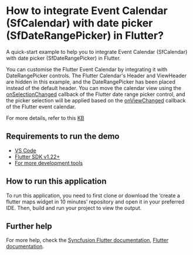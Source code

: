 # How to integrate Event Calendar (SfCalendar) with date picker (SfDateRangePicker) in Flutter?

A quick-start example to help you to integrate Event Calendar (SfCalendar) with date picker (SfDateRangePicker) in Flutter.

You can customise the Flutter Event Calendar by integrating it with DateRangePicker controls. The Flutter Calendar's Header and ViewHeader are hidden in this example, and the DateRangePicker has been placed instead of the default header. You can move the calendar view using the [onSelectionChanged](https://help.syncfusion.com/flutter/daterangepicker/callbacks#selection-changed-callback) callback of the Flutter date range picker control, and the picker selection will be applied based on the [onViewChanged](https://help.syncfusion.com/flutter/calendar/callbacks#view-changed-callback) callback of the Flutter event calendar.

For more details, refer to this [KB](https://www.syncfusion.com/kb/12047/how-to-integrate-event-calendar-sfcalendar-with-date-picker-sfdaterangepicker-in-flutter)

## Requirements to run the demo
* [VS Code](https://code.visualstudio.com/download)
* [Flutter SDK v1.22+](https://flutter.dev/docs/development/tools/sdk/overview)
* [For more development tools](https://flutter.dev/docs/development/tools/devtools/overview)

## How to run this application
To run this application, you need to first clone or download the ‘create a flutter maps widget in 10 minutes’ repository and open it in your preferred IDE. Then, build and run your project to view the output.

## Further help
For more help, check the [Syncfusion Flutter documentation](https://help.syncfusion.com/flutter/introduction/overview),
 [Flutter documentation](https://flutter.dev/docs/get-started/install).